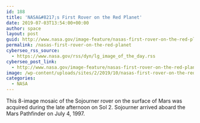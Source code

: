 ```yaml
---
id: 188
title: 'NASA&#8217;s First Rover on the Red Planet'
date: 2019-07-03T13:54:00+00:00
author: space
layout: post
guid: http://www.nasa.gov/image-feature/nasas-first-rover-on-the-red-planet
permalink: /nasas-first-rover-on-the-red-planet
cyberseo_rss_source:
  - https://www.nasa.gov/rss/dyn/lg_image_of_the_day.rss
cyberseo_post_link:
  - http://www.nasa.gov/image-feature/nasas-first-rover-on-the-red-planet
image: /wp-content/uploads/sites/2/2019/10/nasas-first-rover-on-the-red-planet.jpg
categories:
  - NASA
---
```

This 8-image mosaic of the Sojourner rover on the surface of Mars was acquired during the late afternoon on Sol 2. Sojourner arrived aboard the Mars Pathfinder on July 4, 1997.